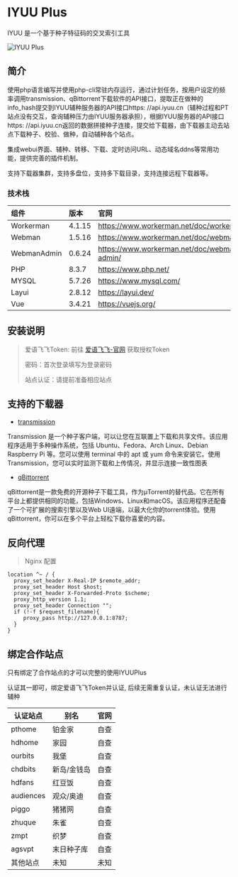 # IYUU Plus

IYUU 是一个基于种子特征码的交叉索引工具

![IYUU Plus](https://doc.iyuu.cn/images/install/005.png)

## 简介

使用php语言编写并使用php-cli常驻内存运行，通过计划任务，按用户设定的频率调用transmission、qBittorrent下载软件的API接口，提取正在做种的info_hash提交到IYUU辅种服务器的API接口https:
//api.iyuu.cn（辅种过程和PT站点没有交互，查询辅种压力由IYUU服务器承担），根据IYUU服务器的API接口https:
//api.iyuu.cn返回的数据拼接种子连接，提交给下载器，由下载器主动去站点下载种子、校验、做种，自动辅种各个站点。

集成webui界面、辅种、转移、下载、定时访问URL、动态域名ddns等常用功能，提供完善的插件机制。

支持下载器集群，支持多盘位，支持多下载目录，支持连接远程下载器等。

### 技术栈

| 组件          | 版本     | 官网                                          |
|:------------|:-------|:--------------------------------------------|
| Workerman   | 4.1.15 | https://www.workerman.net/doc/workerman/    |
| Webman      | 1.5.16 | https://www.workerman.net/doc/webman/       |
| WebmanAdmin | 0.6.24 | https://www.workerman.net/doc/webman-admin/ |
| PHP         | 8.3.7  | https://www.php.net/                        |
| MYSQL       | 5.7.26 | https://www.mysql.com/                      |
| Layui       | 2.8.12 | https://layui.dev/                          |
| Vue         | 3.4.21 | https://vuejs.org/                          |

## 安装说明

> 爱语飞飞Token: 前往 [爱语飞飞-官网](https://iyuu.cn/) 获取授权Token
>
> 密码：首次登录填写为登录密码
>
> 站点认证：请提前准备相应站点

## 支持的下载器

+ [transmission](https://transmissionbt.com/)

Transmission 是一个种子客户端，可以让您在互联置上下载和共享文件。该应用程序适用于多种操作系统，包括 Ubuntu、Fedora、Arch
Linux、Debian Raspberry Pi 等。您可以使用 terminal 中的 apt 或 yum 命令来安装它。使用
Transmission，您可以实时监测下载和上传情况，并显示连接一致性图表

+ [qBittorrent](https://www.qbittorrent.org/)

qBittorrent是一款免费的开源种子下载工具，作为µTorrent的替代品。它在所有平台上都提供相同的功能，包括Windows、Linux和macOS。该应用程序还配备了一个可扩展的搜索引擎以及Web
UI遠端，以最大化你的torrent体验。使用qBittorrent，你可以在多个平台上轻松下载你喜爱的内容。

## 反向代理

> Nginx 配置

```shell
location ^~ / {
  proxy_set_header X-Real-IP $remote_addr;
  proxy_set_header Host $host;
  proxy_set_header X-Forwarded-Proto $scheme;
  proxy_http_version 1.1;
  proxy_set_header Connection "";
  if (!-f $request_filename){
     proxy_pass http://127.0.0.1:8787;
  }
}
```

## 绑定合作站点

只有绑定了合作站点的才可以完整的使用IYUUPlus

认证其一即可，绑定爱语飞飞Token并认证, 后续无需重复认证，未认证无法进行辅种

| 认证站点      | 别名     | 官网 |
|-----------|--------|----|
| pthome    | 铂金家    | 自查 |
| hdhome    | 家园     | 自查 |
| ourbits   | 我堡     | 自查 |
| chdbits   | 新岛/金钱岛 | 自查 |
| hdfans    | 红豆饭    | 自查 |
| audiences | 观众/奥迪  | 自查 |
| piggo     | 猪猪网    | 自查 |
| zhuque    | 朱雀     | 自查 |
| zmpt      | 织梦     | 自查 |
| agsvpt    | 末日种子库  | 自查 |
| 其他站点      | 未知     | 未知 |
